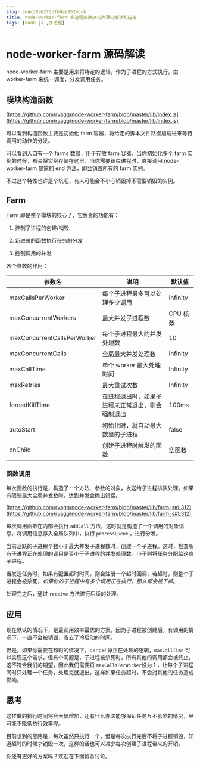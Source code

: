 ```yaml
---
slug: 5d4c30a62f5dfb0ae952bccb
title: node-worker-farm 多进程函数执行库源码解读和应用
tags: [node.js ,多进程]
---
```


# node-worker-farm 源码解读

node-worker-farm 主要是用来将特定的逻辑，作为子进程的方式执行，由 worker-farm 来统一调度，分发调用任务。

## 模块构造函数

[https://github.com/rvagg/node-worker-farm/blob/master/lib/index.js](https://github.com/rvagg/node-worker-farm/blob/master/lib/index.js)

可以看到构造函数主要是初始化 farm 容器，将给定的脚本文件路径加载进来等待调用的动作的分发。

可以看到入口有一个 farms 数组，用于存放 farm 容器，当你初始化多个 farm 实例的时候，都会将实例存储在这里，当你需要结束进程时，直接调用 node-worker-farm 暴露的 end 方法，即会销毁所有的 farm 实例。

不过这个特性也许是个坑吧，有人可能会不小心销毁掉不需要销毁的实例。

## Farm

Farm 即是整个模块的核心了，它负责的功能有：

1. 控制子进程的创建/销毁

2. 新进来的函数执行任务的分发

3. 控制调用的并发

各个参数的作用：

| 参数名                         | 说明                       | 默认值      |
| --------------------------- | ------------------------ | -------- |
| maxCallsPerWorker           | 每个子进程最多可以处理多少调用          | Infinity |
| maxConcurrentWorkers        | 最大并发子进程数                 | CPU 核数   |
| maxConcurrentCallsPerWorker | 每个子进程最大的并发处理数            | 10       |
| maxConcurrentCalls          | 全局最大并发处理数                | Infinity |
| maxCallTime                 | 单个 worker 最大处理时间         | Infinity |
| maxRetries                  | 最大重试次数                   | Infinity |
| forcedKillTime              | 在进程退出时，如果子进程未正常退出，则会强制退出 | 100ms    |
| autoStart                   | 初始化时，就自动最大数量的子进程         | false    |
| onChild                     | 创建子进程时触发的函数              | 空函数      |

### 函数调用

每次函数的执行是，构造了一个方法、参数的对象，发送给子进程排队处理。如果有限制最大全局并发数时，达到并发会抛出错误。

[https://github.com/rvagg/node-worker-farm/blob/master/lib/farm.js#L312](https://github.com/rvagg/node-worker-farm/blob/master/lib/farm.js#L312)

每次调用函数在内部会执行 `addCall` 方法，这时就是构造了一个调用的对象信息。将调用信息存入全局队列中，执行 `processQueue` ，进行分发。

当前活跃的子进程个数小于最大并发子进程数时，创建一个子进程。这时，检查所有子进程正在处理的调用是否小于子进程的并发处理数。小于则将任务分配给这些子进程。

当发送任务时，如果有配置超时时间，则会注册一个超时回调，若超时，则整个子进程会被杀死，*如果你的子进程中有多个调用正在执行，那么都会被干掉*。

处理完之后，通过 `receive` 方法进行后续的处理。

## 应用

现在默认的情况下，是最调用效率最优的方案，因为子进程被创建后，有调用的情况下，一直不会被销毁，省去了冷启动的时间。

但是，如果你需要在超时的情况下，cancel 掉正在处理的逻辑，`maxCallTime` 可以实现这个需求，但有个问题是，子进程被杀死时，所有其他的调用都会被终止，这不符合我们的期望，因此我们需要将 `maxCallsPerWorker`设为 1 ，让每个子进程同时只处理一个任务，处理完就退出，这样如果任务超时，不会对其他的任务造成影响。

## 思考

这样做的执行时间将会大幅增加，还有什么办法能够保证任务互不影响的情况，尽可能不降低执行效率呢。

目前想到的思路是，每次虽然只执行一个，但是每次执行完后不将子进程销毁，知道超时的时候才销毁一次，这样的话也可以减少每次创建子进程带来的开销。

你还有更好的方案吗？欢迎在下面留言讨论。
